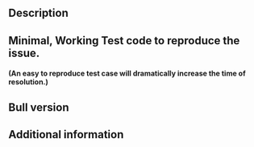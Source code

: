 <!--
You may report several types of issues. Bug reports, enhancements or questions.
For bug reports however you are required to provice some information so that the 
issue can be resolved efficiently. The following template should be filled for bugs.
-->

## Description

## Minimal, Working Test code to reproduce the issue.
#### (An easy to reproduce test case will dramatically increase the time of resolution.)

## Bull version

## Additional information

